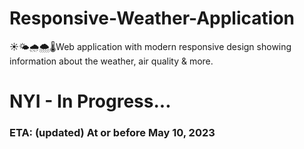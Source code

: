 # Responsive-Weather-Application
☀️🌤️🌧️🌨️🌡️Web application with modern responsive design showing information about the weather, air quality &amp; more.

# NYI - In Progress...
### ETA: (updated) At or before May 10, 2023
